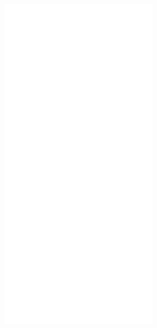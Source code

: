 <!-- If you're using "main" as default branch -->
![Metrics](https://github.com/AftDawn/AftDawn/blob/main/github-metrics.svg)
